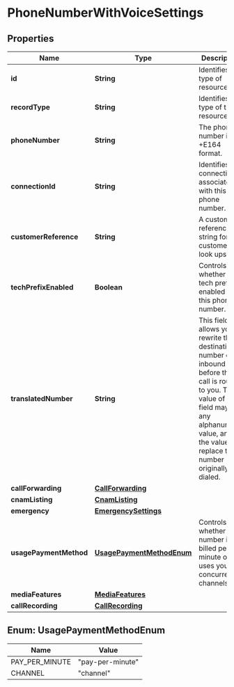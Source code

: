 

# PhoneNumberWithVoiceSettings


## Properties

| Name | Type | Description | Notes |
|------------ | ------------- | ------------- | -------------|
|**id** | **String** | Identifies the type of resource. |  [optional] [readonly] |
|**recordType** | **String** | Identifies the type of the resource. |  [optional] [readonly] |
|**phoneNumber** | **String** | The phone number in +E164 format. |  [optional] [readonly] |
|**connectionId** | **String** | Identifies the connection associated with this phone number. |  [optional] |
|**customerReference** | **String** | A customer reference string for customer look ups. |  [optional] |
|**techPrefixEnabled** | **Boolean** | Controls whether a tech prefix is enabled for this phone number. |  [optional] |
|**translatedNumber** | **String** | This field allows you to rewrite the destination number of an inbound call before the call is routed to you. The value of this field may be any alphanumeric value, and the value will replace the number originally dialed. |  [optional] |
|**callForwarding** | [**CallForwarding**](CallForwarding.md) |  |  [optional] |
|**cnamListing** | [**CnamListing**](CnamListing.md) |  |  [optional] |
|**emergency** | [**EmergencySettings**](EmergencySettings.md) |  |  [optional] |
|**usagePaymentMethod** | [**UsagePaymentMethodEnum**](#UsagePaymentMethodEnum) | Controls whether a number is billed per minute or uses your concurrent channels. |  [optional] |
|**mediaFeatures** | [**MediaFeatures**](MediaFeatures.md) |  |  [optional] |
|**callRecording** | [**CallRecording**](CallRecording.md) |  |  [optional] |



## Enum: UsagePaymentMethodEnum

| Name | Value |
|---- | -----|
| PAY_PER_MINUTE | &quot;pay-per-minute&quot; |
| CHANNEL | &quot;channel&quot; |




